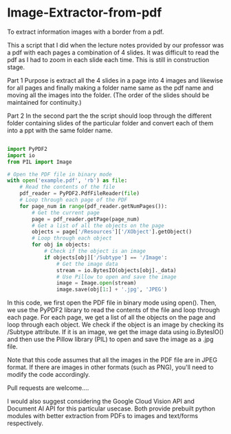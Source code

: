 # Image-Extractor-from-pdf
To extract information images with a border from a pdf.

This a script that I did when the lecture notes provided by our professor was a pdf with each pages a combination of 4 slides. It was difficult to read the pdf as I had to zoom in each slide each time. This is still in construction stage.

Part 1
Purpose is extract all the 4 slides in a page into 4 images and likewise for all pages and finally making a folder name same as the pdf name and moving all the images into the folder. (The order of the slides should be maintained for continuity.) 

Part 2
In the second part the the script should loop through the different folder containing slides of the particular folder and convert each of them into a ppt with the same folder name.

```python

import PyPDF2
import io
from PIL import Image

# Open the PDF file in binary mode
with open('example.pdf', 'rb') as file:
    # Read the contents of the file
    pdf_reader = PyPDF2.PdfFileReader(file)
    # Loop through each page of the PDF
    for page_num in range(pdf_reader.getNumPages()):
        # Get the current page
        page = pdf_reader.getPage(page_num)
        # Get a list of all the objects on the page
        objects = page['/Resources']['/XObject'].getObject()
        # Loop through each object
        for obj in objects:
            # Check if the object is an image
            if objects[obj]['/Subtype'] == '/Image':
                # Get the image data
                stream = io.BytesIO(objects[obj]._data)
                # Use Pillow to open and save the image
                image = Image.open(stream)
                image.save(obj[1:] + '.jpg', 'JPEG')
```
In this code, we first open the PDF file in binary mode using open(). Then, we use the PyPDF2 library to read the contents of the file and loop through each page. For each page, we get a list of all the objects on the page and loop through each object. We check if the object is an image by checking its /Subtype attribute. If it is an image, we get the image data using io.BytesIO() and then use the Pillow library (PIL) to open and save the image as a .jpg file.

Note that this code assumes that all the images in the PDF file are in JPEG format. If there are images in other formats (such as PNG), you'll need to modify the code accordingly.

Pull requests are welcome....


I would also suggest considering the Google Cloud Vision API and Document AI API for this particular usecase. Both provide prebuilt python modules with better extraction from PDFs to images and text/forms respectively.
